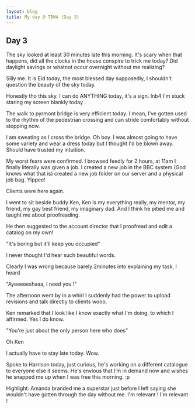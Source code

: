 ```yaml
---
layout: blog
title: My day @ TBWA (Day 3)
---
```


## Day 3

The sky looked at least 30 minutes late this morning. It's scary when that happens, did all the clocks in the house conspire to trick me today? Did daylight savings or whatnot occur overnight without me realizing?

Silly me. It is Eid today, the most blessed day supposedly, I shouldn't question the beauty of the sky today.

Honestly tho this sky. I can do ANYTHING today, it's a sign. Inb4 I'm stuck staring my screen blankly today .

The walk to pyrmont bridge is very efficient today. I mean, I've gotten used to the rhythm of the pedestrian crossing and can stride comfortably without stopping now.

I am sweating as I cross the bridge. Oh boy. I was almost going to have some variety and wear a dress today but I thought I'd be blown away. Should have trusted my intuition.

My worst fears were confirmed. I browsed feedly for 2 hours, at 11am I finally literally was given a job. I created a new job in the BBC system (God knows what that is) created a new job folder on our server and a physical job bag. Yippee!

Clients were here again.

I went to sit beside buddy Ken, Ken is my everything really, my mentor, my friend, my gay best friend, my imaginary dad. And I think he pitied me and taught me about proofreading.

He then suggested to the account director that I proofread and edit a catalog on my own!

"It's boring but it'll keep you occupied"

I never thought I'd hear such beautiful words.

Clearly I was wrong because barely 2minutes into explaining my task, I heard

"Ayeeeeeshaaa, I need you !"

The afternoon went by in a whirl I suddenly had the power to upload revisions and talk directly to clients wooo.

Ken remarked that I look like I know exactly what I'm doing, to which I affirmed. Yes I do know.

"You're just about the only person here who does"

Oh Ken

I actually have to stay late today. Wow.

Spoke to Harrison today, just curious, he's working on a different catalogue to everyone else it seems. He's envious that I’m in demand now and wishes he snapped me up when I was free this morning. :p

Highlight: Amanda branded me a superstar just before I left saying she wouldn't have gotten through the day without me. I'm relevant ! I'm relevant !